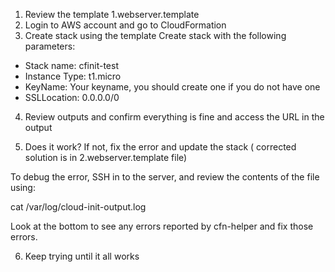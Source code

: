 
1. Review the template 1.webserver.template
2. Login to AWS account and go to CloudFormation
3. Create stack using the template Create stack with the following parameters:

* Stack name: cfinit-test
* Instance Type: t1.micro
* KeyName: Your keyname, you should create one if you do not have one
* SSLLocation: 0.0.0.0/0

4. Review outputs and confirm everything is fine and access the URL in the output

5. Does it work? If not, fix the error and update the stack ( corrected solution is in 2.webserver.template file)


To debug the error, SSH in to the server, and review the contents of the file using:

cat /var/log/cloud-init-output.log 

Look at the bottom to see any errors reported by cfn-helper and fix those errors. 

6. Keep trying until it all works
